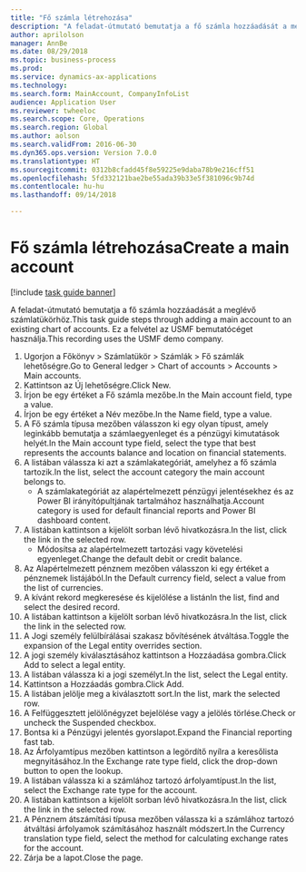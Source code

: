 ```yaml
--- 
title: "Fő számla létrehozása"
description: "A feladat-útmutató bemutatja a fő számla hozzáadását a meglévő számlatükörhöz."
author: aprilolson
manager: AnnBe
ms.date: 08/29/2018
ms.topic: business-process
ms.prod: 
ms.service: dynamics-ax-applications
ms.technology: 
ms.search.form: MainAccount, CompanyInfoList
audience: Application User
ms.reviewer: twheeloc
ms.search.scope: Core, Operations
ms.search.region: Global
ms.author: aolson
ms.search.validFrom: 2016-06-30
ms.dyn365.ops.version: Version 7.0.0
ms.translationtype: HT
ms.sourcegitcommit: 0312b8cfadd45f8e59225e9daba78b9e216cff51
ms.openlocfilehash: 5fd332121bae2be55ada39b33e5f381096c9b74d
ms.contentlocale: hu-hu
ms.lasthandoff: 09/14/2018

---
```

# <a name="create-a-main-account"></a><span data-ttu-id="eb8c2-103">Fő számla létrehozása</span><span class="sxs-lookup"><span data-stu-id="eb8c2-103">Create a main account</span></span>

[!include [task guide banner](../../includes/task-guide-banner.md)]

<span data-ttu-id="eb8c2-104">A feladat-útmutató bemutatja a fő számla hozzáadását a meglévő számlatükörhöz.</span><span class="sxs-lookup"><span data-stu-id="eb8c2-104">This task guide steps through adding a main account to an existing chart of accounts.</span></span> <span data-ttu-id="eb8c2-105">Ez a felvétel az USMF bemutatócéget használja.</span><span class="sxs-lookup"><span data-stu-id="eb8c2-105">This recording uses the USMF demo company.</span></span>  

1. <span data-ttu-id="eb8c2-106">Ugorjon a Főkönyv > Számlatükör > Számlák > Fő számlák lehetőségre.</span><span class="sxs-lookup"><span data-stu-id="eb8c2-106">Go to General ledger > Chart of accounts > Accounts > Main accounts.</span></span>
2. <span data-ttu-id="eb8c2-107">Kattintson az Új lehetőségre.</span><span class="sxs-lookup"><span data-stu-id="eb8c2-107">Click New.</span></span>
3. <span data-ttu-id="eb8c2-108">Írjon be egy értéket a Fő számla mezőbe.</span><span class="sxs-lookup"><span data-stu-id="eb8c2-108">In the Main account field, type a value.</span></span>
4. <span data-ttu-id="eb8c2-109">Írjon be egy értéket a Név mezőbe.</span><span class="sxs-lookup"><span data-stu-id="eb8c2-109">In the Name field, type a value.</span></span>
5. <span data-ttu-id="eb8c2-110">A Fő számla típusa mezőben válasszon ki egy olyan típust, amely leginkább bemutatja a számlaegyenleget és a pénzügyi kimutatások helyét.</span><span class="sxs-lookup"><span data-stu-id="eb8c2-110">In the Main account type field, select the type that best represents the accounts balance and location on financial statements.</span></span>
6. <span data-ttu-id="eb8c2-111">A listában válassza ki azt a számlakategóriát, amelyhez a fő számla tartozik.</span><span class="sxs-lookup"><span data-stu-id="eb8c2-111">In the list, select the account category the main account belongs to.</span></span>
    * <span data-ttu-id="eb8c2-112">A számlakategóriát az alapértelmezett pénzügyi jelentésekhez és az Power BI irányítópultjának tartalmához használhatja.</span><span class="sxs-lookup"><span data-stu-id="eb8c2-112">Account category is used for default financial reports and Power BI dashboard content.</span></span>  
7. <span data-ttu-id="eb8c2-113">A listában kattintson a kijelölt sorban lévő hivatkozásra.</span><span class="sxs-lookup"><span data-stu-id="eb8c2-113">In the list, click the link in the selected row.</span></span>
    * <span data-ttu-id="eb8c2-114">Módosítsa az alapértelmezett tartozási vagy követelési egyenleget.</span><span class="sxs-lookup"><span data-stu-id="eb8c2-114">Change the default debit or credit balance.</span></span>  
8. <span data-ttu-id="eb8c2-115">Az Alapértelmezett pénznem mezőben válasszon ki egy értéket a pénznemek listájából.</span><span class="sxs-lookup"><span data-stu-id="eb8c2-115">In the Default currency field, select a value from the list of currencies.</span></span>
9. <span data-ttu-id="eb8c2-116">A kívánt rekord megkeresése és kijelölése a listán</span><span class="sxs-lookup"><span data-stu-id="eb8c2-116">In the list, find and select the desired record.</span></span>
10. <span data-ttu-id="eb8c2-117">A listában kattintson a kijelölt sorban lévő hivatkozásra.</span><span class="sxs-lookup"><span data-stu-id="eb8c2-117">In the list, click the link in the selected row.</span></span>
11. <span data-ttu-id="eb8c2-118">A Jogi személy felülbírálásai szakasz bővítésének átváltása.</span><span class="sxs-lookup"><span data-stu-id="eb8c2-118">Toggle the expansion of the Legal entity overrides section.</span></span>
12. <span data-ttu-id="eb8c2-119">A jogi személy kiválasztásához kattintson a Hozzáadása gombra.</span><span class="sxs-lookup"><span data-stu-id="eb8c2-119">Click Add to select a legal entity.</span></span>
13. <span data-ttu-id="eb8c2-120">A listában válassza ki a jogi személyt.</span><span class="sxs-lookup"><span data-stu-id="eb8c2-120">In the list, select the Legal entity.</span></span>
14. <span data-ttu-id="eb8c2-121">Kattintson a Hozzáadás gombra.</span><span class="sxs-lookup"><span data-stu-id="eb8c2-121">Click Add.</span></span>
15. <span data-ttu-id="eb8c2-122">A listában jelölje meg a kiválasztott sort.</span><span class="sxs-lookup"><span data-stu-id="eb8c2-122">In the list, mark the selected row.</span></span>
16. <span data-ttu-id="eb8c2-123">A Felfüggesztett jelölőnégyzet bejelölése vagy a jelölés törlése.</span><span class="sxs-lookup"><span data-stu-id="eb8c2-123">Check or uncheck the Suspended checkbox.</span></span>
17. <span data-ttu-id="eb8c2-124">Bontsa ki a Pénzügyi jelentés gyorslapot.</span><span class="sxs-lookup"><span data-stu-id="eb8c2-124">Expand the Financial reporting fast tab.</span></span>
18. <span data-ttu-id="eb8c2-125">Az Árfolyamtípus mezőben kattintson a legördítő nyílra a keresőlista megnyitásához.</span><span class="sxs-lookup"><span data-stu-id="eb8c2-125">In the Exchange rate type field, click the drop-down button to open the lookup.</span></span>
19. <span data-ttu-id="eb8c2-126">A listában válassza ki a számlához tartozó árfolyamtípust.</span><span class="sxs-lookup"><span data-stu-id="eb8c2-126">In the list, select the Exchange rate type for the account.</span></span>
20. <span data-ttu-id="eb8c2-127">A listában kattintson a kijelölt sorban lévő hivatkozásra.</span><span class="sxs-lookup"><span data-stu-id="eb8c2-127">In the list, click the link in the selected row.</span></span>
21. <span data-ttu-id="eb8c2-128">A Pénznem átszámítási típusa mezőben válassza ki a számlához tartozó átváltási árfolyamok számításához használt módszert.</span><span class="sxs-lookup"><span data-stu-id="eb8c2-128">In the Currency translation type field, select the method for calculating exchange rates for the account.</span></span>
22. <span data-ttu-id="eb8c2-129">Zárja be a lapot.</span><span class="sxs-lookup"><span data-stu-id="eb8c2-129">Close the page.</span></span>



